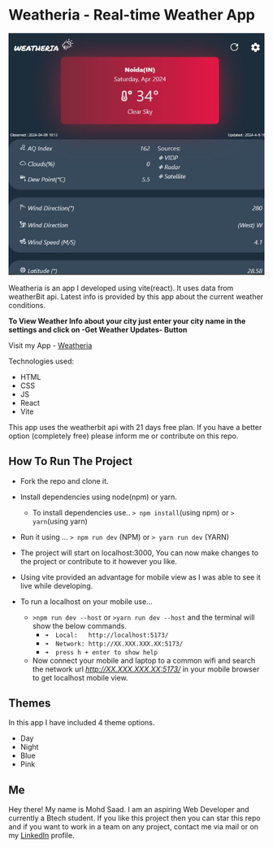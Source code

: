 # Weatheria - Real-time Weather App

![image](./src/assets/weather.JPG)

Weatheria is an app I developed using vite(react). It uses data from weatherBit api. Latest info is provided by this app about the current weather conditions.

**To View Weather Info about your city just enter your city name in the settings and click on -Get Weather Updates- Button**

Visit my App - [Weatheria](https://myweatheria.netlify.app/)

Technologies used:

- HTML
- CSS
- JS
- React
- Vite

This app uses the weatherbit api with 21 days free plan. If you have a better option (completely free) please inform me or contribute on this repo.

## How To Run The Project

- Fork the repo and clone it.
- Install dependencies using node(npm) or yarn.
  - To install dependencies use..
    `> npm install`(using npm) or
    `> yarn`(using yarn)
- Run it using ...
  `> npm run dev` (NPM) or
  `> yarn run dev` (YARN)

- The project will start on localhost:3000, You can now make changes to the project or contribute to it however you like.

- Using vite provided an advantage for mobile view as I was able to see it live while developing.

- To run a localhost on your mobile use...
  - `>npm run dev --host` or `>yarn run dev --host` and the terminal will show the below commands.
    - `➜  Local:   http://localhost:5173/`
    - `➜  Network: http://XX.XXX.XXX.XX:5173/`
    - `➜  press h + enter to show help`
  - Now connect your mobile and laptop to a common wifi and search the network url *http://XX.XXX.XXX.XX:5173/* in your mobile browser to get localhost mobile view.

## Themes

In this app I have included 4 theme options.

- Day
- Night
- Blue
- Pink

## Me

Hey there! My name is Mohd Saad. I am an aspiring Web Developer and currently a Btech student. If you like this project then you can star this repo and if you want to work in a team on any project, contact me via mail or on my [LinkedIn](https://www.linkedin.com/in/webdevmsaad/) profile.
